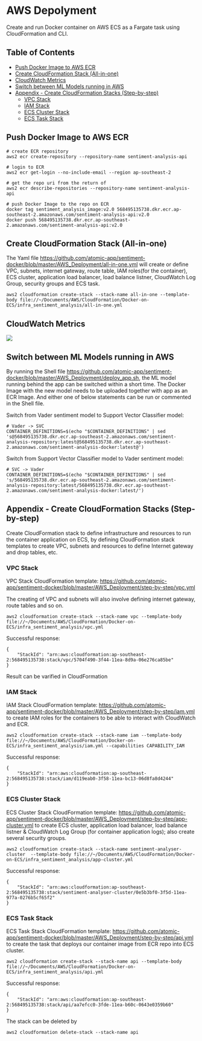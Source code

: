 # AWS Depolyment

Create and run Docker container on AWS ECS as a Fargate task using CloudFormation and CLI.

## Table of Contents

- [Push Docker Image to AWS ECR](#Push-Docker-Image-to-AWS-ECR)
- [Create CloudFormation Stack (All-in-one)](#Create-CloudFormation-Stack-(All-in-one))
- [CloudWatch Metrics](#CloudWatch-Metrics)
- [Switch between ML Models running in AWS](#Switch-between-ML-Models-running-in-AWS)
- [Appendix - Create CloudFormation Stacks (Step-by-step)](#Appendix---Create-CloudFormation-Stacks-(Step-by-step))
  - [VPC Stack](#VPC-Stack)
  - [IAM Stack](#IAM-Stack)
  - [ECS Cluster Stack](#ECS-Cluster-Stack)
  - [ECS Task Stack](#ECS-Task-Stack)


## Push Docker Image to AWS ECR
```
# create ECR repository
aws2 ecr create-repository --repository-name sentiment-analysis-api

# login to ECR
aws2 ecr get-login --no-include-email --region ap-southeast-2

# get the repo uri from the return of
aws2 ecr describe-repositories --repository-name sentiment-analysis-api

# push Docker Image to the repo on ECR
docker tag sentiment_analysis_image:v2.0 568495135738.dkr.ecr.ap-southeast-2.amazonaws.com/sentiment-analysis-api:v2.0
docker push 568495135738.dkr.ecr.ap-southeast-2.amazonaws.com/sentiment-analysis-api:v2.0
```

## Create CloudFormation Stack (All-in-one)

The Yaml file https://github.com/atomic-app/sentiment-docker/blob/master/AWS_Deployment/all-in-one.yml will create or define VPC, subnets, internet gateway, route table, IAM roles(for the container), ECS cluster, application load balancer, load balance listner, CloudWatch Log Group, security groups and ECS task.

```
aws2 cloudformation create-stack --stack-name all-in-one --template-body file://~/Documents/AWS/CloudFormation/Docker-on-ECS/infra_sentiment_analysis/all-in-one.yml
```

## CloudWatch Metrics
<img src="https://github.com/atomic-app/sentiment-docker/blob/master/images/CloudWatch_metrics.png"/>

## Switch between ML Models running in AWS

By running the Shell file https://github.com/atomic-app/sentiment-docker/blob/master/AWS_Deployment/deploy_app.sh, the ML model running behind the app can be switched within a short time. The Docker Image with the new model needs to be uploaded together with app as an ECR Image. And either one of below statements can be run or commented in the Shell file.

Switch from Vader sentiment model to Support Vector Classifier model:
```
# Vader -> SVC
CONTAINER_DEFINITIONS=$(echo "$CONTAINER_DEFINITIONS" | sed 's@568495135738.dkr.ecr.ap-southeast-2.amazonaws.com/sentiment-analysis-repository:latest@568495135738.dkr.ecr.ap-southeast-2.amazonaws.com/sentiment-analysis-docker:latest@')
```

Switch from Support Vector Classifier model to Vader sentiment model:
```
# SVC -> Vader
CONTAINER_DEFINITIONS=$(echo "$CONTAINER_DEFINITIONS" | sed 's/568495135738.dkr.ecr.ap-southeast-2.amazonaws.com/sentiment-analysis-repository:latest/568495135738.dkr.ecr.ap-southeast-2.amazonaws.com/sentiment-analysis-docker:latest/')
```

## Appendix - Create CloudFormation Stacks (Step-by-step)

Create CloudFormation stack to define infrastructure and resources to run the container application on ECS, by defining CloudFormation stack templates to create VPC, subnets and resources to define Internet gateway and drop tables, etc.

### VPC Stack

VPC Stack CloudFormation template:
https://github.com/atomic-app/sentiment-docker/blob/master/AWS_Deployment/step-by-step/vpc.yml

The creating of VPC and subnets will also involve defining internet gateway, route tables and so on.

```
aws2 cloudformation create-stack --stack-name vpc --template-body file://~/Documents/AWS/CloudFormation/Docker-on-ECS/infra_sentiment_analysis/vpc.yml
```
Successful response:
```
{
    "StackId": "arn:aws:cloudformation:ap-southeast-2:568495135738:stack/vpc/5704f490-3f44-11ea-8d9a-06e276ca85be"
}
```
Result can be varified in CloudFormation

### IAM Stack

IAM Stack CloudFormation template:
https://github.com/atomic-app/sentiment-docker/blob/master/AWS_Deployment/step-by-step/iam.yml to create IAM roles for the containers to be able to interact with CloudWatch and ECR.

```
aws2 cloudformation create-stack --stack-name iam --template-body file://~/Documents/AWS/CloudFormation/Docker-on-ECS/infra_sentiment_analysis/iam.yml --capabilities CAPABILITY_IAM
```
Successful response:
```
{
    "StackId": "arn:aws:cloudformation:ap-southeast-2:568495135738:stack/iam/d119eab0-3f58-11ea-bc13-06d8fa8d4244"
}
```

### ECS Cluster Stack

ECS Cluster Stack CloudFormation template:
https://github.com/atomic-app/sentiment-docker/blob/master/AWS_Deployment/step-by-step/app-cluster.yml to create ECS cluster, application load balancer, load balance listner & CloudWatch Log Group (for container application logs); also create several security groups.

```
aws2 cloudformation create-stack --stack-name sentiment-analyser-cluster  --template-body file://~/Documents/AWS/CloudFormation/Docker-on-ECS/infra_sentiment_analysis/app-cluster.yml
```
Successful response:
```
{
    "StackId": "arn:aws:cloudformation:ap-southeast-2:568495135738:stack/sentiment-analyser-cluster/0e5b3bf0-3f5d-11ea-977a-0276b5cf65f2"
}
```

### ECS Task Stack

ECS Task Stack CloudFormation template:
https://github.com/atomic-app/sentiment-docker/blob/master/AWS_Deployment/step-by-step/api.yml to create the task that deploys our container image from ECR repo into ECS cluster.

```
aws2 cloudformation create-stack --stack-name api --template-body file://~/Documents/AWS/CloudFormation/Docker-on-ECS/infra_sentiment_analysis/api.yml
```
Successful response:
```
{
    "StackId": "arn:aws:cloudformation:ap-southeast-2:568495135738:stack/api/aa7efcc0-3fde-11ea-b60c-0643e0359b60"
}
```
The stack can be deleted by
```
aws2 cloudformation delete-stack --stack-name api
```
